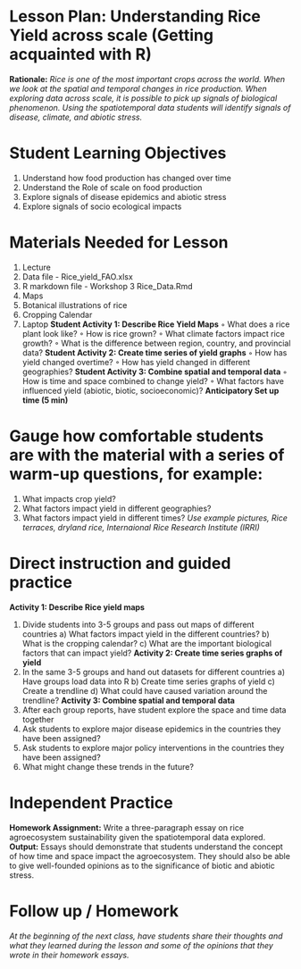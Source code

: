 # Lesson Plan: Understanding Rice Yield across scale (Getting acquainted with R)
**Rationale:** *Rice is one of the most important crops across the world. When we look at the spatial and temporal changes in rice production. When exploring data across scale, it is possible to pick up signals of biological phenomenon. Using the spatiotemporal data students will identify signals of disease, climate, and abiotic stress.* 

# Student Learning Objectives 
1) Understand how food production has changed over time
2) Understand the Role of scale on food production
3) Explore signals of disease epidemics and abiotic stress
4) Explore signals of socio ecological impacts
# Materials Needed for Lesson
1) Lecture
2) Data file - Rice_yield_FAO.xlsx
3) R markdown file - Workshop 3 Rice_Data.Rmd
4) Maps
5) Botanical illustrations of rice
6) Cropping Calendar
7) Laptop
**Student Activity 1: Describe Rice Yield Maps**
        ◦ What does a rice plant look like?
        ◦ How is rice grown?
        ◦ What climate factors impact rice growth?
        ◦ What is the difference between region, country, and provincial data?
**Student Activity 2: Create time series of yield graphs**
        ◦ How has yield changed overtime?
        ◦ How has yield changed in different geographies? 
**Student Activity 3: Combine spatial and temporal data**
        ◦ How is time and space combined to change yield?
        ◦ What factors have influenced yield (abiotic, biotic, socioeconomic)? 
**Anticipatory Set up time (5 min)**
# Gauge how comfortable students are with the material with a series of warm-up questions, for example:
1) What impacts crop yield?
2)  What factors impact yield in different geographies?
3)   What factors impact yield in different times?
*Use example pictures, Rice terraces, dryland rice, Internaional Rice Research Institute (IRRI)*
# Direct instruction and guided practice
**Activity 1: Describe Rice yield maps**
1) Divide students into 3-5 groups and pass out maps of different countries
  a) What factors impact yield in the different countries? 
  b) What is the cropping calendar?
  c) What are the important biological factors that can impact yield?
**Activity 2: Create time series graphs of yield**
1) In the same 3-5 groups and hand out datasets for different countries
  a) Have groups load data into R
  b) Create time series graphs of yield
  c) Create a trendline
  d) What could have caused variation around the trendline?
**Activity 3: Combine spatial and temporal data**
1) After each group reports, have student explore the space and time data together
2)  Ask students to explore major disease epidemics in the countries they have been assigned?
3) Ask students to explore major policy interventions in the countries they have been assigned?
4)  What might change these trends in the future?

# Independent Practice 
**Homework Assignment:** Write a three-paragraph essay on rice agroecosystem sustainability given the spatiotemporal data explored. 
**Output:** Essays should demonstrate that students understand the concept of how time and space impact the agroecosystem. They should also be able to give well-founded opinions as to the significance of biotic and abiotic stress.
# Follow up / Homework
*At the beginning of the next class, have students share their thoughts and what they learned during the 
lesson and some of the opinions that they wrote in their homework essays.*

